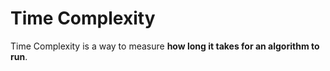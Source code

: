 # Time Complexity

Time Complexity is a way to measure <strong>how long it takes for an algorithm to run</strong>.

